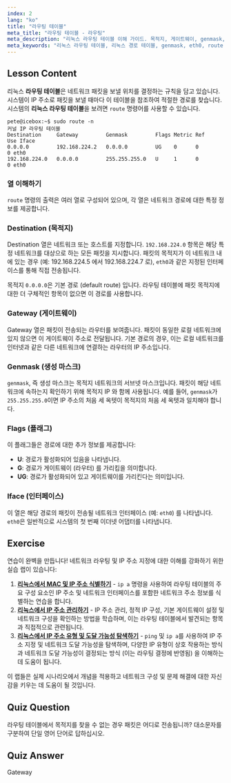 ```yaml
---
index: 2
lang: "ko"
title: "라우팅 테이블"
meta_title: "라우팅 테이블 - 라우팅"
meta_description: "리눅스 라우팅 테이블 이해 가이드. 목적지, 게이트웨이, genmask, eth0 인터페이스를 포함하여 route 명령어 출력 해석 방법을 배웁니다. 리눅스 라우팅 테이블의 기본을 마스터하세요."
meta_keywords: "리눅스 라우팅 테이블, 리눅스 경로 테이블, genmask, eth0, route 명령어, 네트워크 라우팅, IP 라우팅, 목적지, 게이트웨이, 서브넷 마스크, 리눅스 네트워킹"
---
```


## Lesson Content

리눅스 **라우팅 테이블**은 네트워크 패킷을 보낼 위치를 결정하는 규칙을 담고 있습니다. 시스템이 IP 주소로 패킷을 보낼 때마다 이 테이블을 참조하여 적절한 경로를 찾습니다. 시스템의 **리눅스 라우팅 테이블**을 보려면 `route` 명령어를 사용할 수 있습니다.

```plaintext
pete@icebox:~$ sudo route -n
커널 IP 라우팅 테이블
Destination     Gateway         Genmask         Flags Metric Ref    Use Iface
0.0.0.0         192.168.224.2   0.0.0.0         UG    0      0        0 eth0
192.168.224.0   0.0.0.0         255.255.255.0   U     1      0        0 eth0
```

### 열 이해하기

`route` 명령의 출력은 여러 열로 구성되어 있으며, 각 열은 네트워크 경로에 대한 특정 정보를 제공합니다.

### Destination (목적지)

Destination 열은 네트워크 또는 호스트를 지정합니다. `192.168.224.0` 항목은 해당 특정 네트워크를 대상으로 하는 모든 패킷을 지시합니다. 패킷의 목적지가 이 네트워크 내에 있는 경우 (예: 192.168.224.5 에서 192.168.224.7 로), `eth0`과 같은 지정된 인터페이스를 통해 직접 전송됩니다.

목적지 `0.0.0.0`은 기본 경로 (default route) 입니다. 라우팅 테이블에 패킷 목적지에 대한 더 구체적인 항목이 없으면 이 경로를 사용합니다.

### Gateway (게이트웨이)

Gateway 열은 패킷이 전송되는 라우터를 보여줍니다. 패킷이 동일한 로컬 네트워크에 있지 않으면 이 게이트웨이 주소로 전달됩니다. 기본 경로의 경우, 이는 로컬 네트워크를 인터넷과 같은 다른 네트워크에 연결하는 라우터의 IP 주소입니다.

### Genmask (생성 마스크)

`genmask`, 즉 생성 마스크는 목적지 네트워크의 서브넷 마스크입니다. 패킷이 해당 네트워크에 속하는지 확인하기 위해 목적지 IP 와 함께 사용됩니다. 예를 들어, `genmask`가 `255.255.255.0`이면 IP 주소의 처음 세 옥텟이 목적지의 처음 세 옥텟과 일치해야 합니다.

### Flags (플래그)

이 플래그들은 경로에 대한 추가 정보를 제공합니다:

- **U**: 경로가 활성화되어 있음을 나타냅니다.
- **G**: 경로가 게이트웨이 (라우터) 를 가리킴을 의미합니다.
- **UG**: 경로가 활성화되어 있고 게이트웨이를 가리킨다는 의미입니다.

### Iface (인터페이스)

이 열은 해당 경로의 패킷이 전송될 네트워크 인터페이스 (예: `eth0`) 를 나타냅니다. `eth0`은 일반적으로 시스템의 첫 번째 이더넷 어댑터를 나타냅니다.

## Exercise

연습이 완벽을 만듭니다! 네트워크 라우팅 및 IP 주소 지정에 대한 이해를 강화하기 위한 실습 랩이 있습니다:

1. **[리눅스에서 MAC 및 IP 주소 식별하기](https://labex.io/ko/labs/comptia-identify-mac-and-ip-addresses-in-linux-592731)** - `ip a` 명령을 사용하여 라우팅 테이블의 주요 구성 요소인 IP 주소 및 네트워크 인터페이스를 포함한 네트워크 주소 정보를 식별하는 연습을 합니다.
2. **[리눅스에서 IP 주소 관리하기](https://labex.io/ko/labs/comptia-manage-ip-addressing-in-linux-592736)** - IP 주소 관리, 정적 IP 구성, 기본 게이트웨이 설정 및 네트워크 구성을 확인하는 방법을 학습하며, 이는 라우팅 테이블에서 발견되는 항목과 직접적으로 관련됩니다.
3. **[리눅스에서 IP 주소 유형 및 도달 가능성 탐색하기](https://labex.io/ko/labs/comptia-explore-ip-address-types-and-reachability-in-linux-592780)** - `ping` 및 `ip a`를 사용하여 IP 주소 지정 및 네트워크 도달 가능성을 탐색하며, 다양한 IP 유형이 상호 작용하는 방식과 네트워크 도달 가능성이 결정되는 방식 (이는 라우팅 결정에 반영됨) 을 이해하는 데 도움이 됩니다.

이 랩들은 실제 시나리오에서 개념을 적용하고 네트워크 구성 및 문제 해결에 대한 자신감을 키우는 데 도움이 될 것입니다.

## Quiz Question

라우팅 테이블에서 목적지를 찾을 수 없는 경우 패킷은 어디로 전송됩니까? 대소문자를 구분하여 단일 영어 단어로 답하십시오.

## Quiz Answer

Gateway
